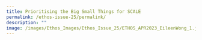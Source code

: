 ```yaml
---
title: Prioritising the Big Small Things for SCALE
permalink: /ethos-issue-25/permalink/
description: ""
image: /images/Ethos_Images/Ethos_Issue_25/ETHOS_APR2023_EileenWong_1.jpg
---
```

